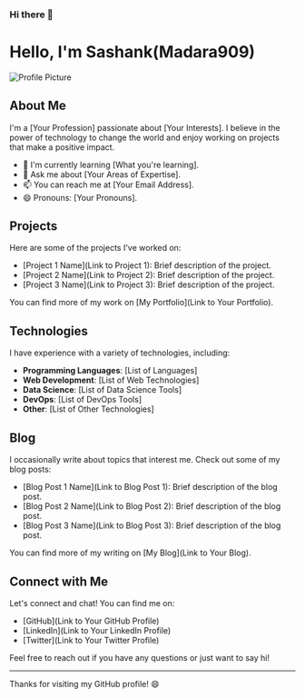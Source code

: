 ### Hi there 👋
# Hello, I'm Sashank(Madara909)

![Profile Picture](URL_to_Your_Profile_Picture)

## About Me

I'm a [Your Profession] passionate about [Your Interests]. I believe in the power of technology to change the world and enjoy working on projects that make a positive impact.

- 🌱 I'm currently learning [What you're learning].
- 💬 Ask me about [Your Areas of Expertise].
- 📫 You can reach me at [Your Email Address].
- 😄 Pronouns: [Your Pronouns].

## Projects

Here are some of the projects I've worked on:

- [Project 1 Name](Link to Project 1): Brief description of the project.
- [Project 2 Name](Link to Project 2): Brief description of the project.
- [Project 3 Name](Link to Project 3): Brief description of the project.

You can find more of my work on [My Portfolio](Link to Your Portfolio).

## Technologies

I have experience with a variety of technologies, including:

- **Programming Languages**: [List of Languages]
- **Web Development**: [List of Web Technologies]
- **Data Science**: [List of Data Science Tools]
- **DevOps**: [List of DevOps Tools]
- **Other**: [List of Other Technologies]

## Blog

I occasionally write about topics that interest me. Check out some of my blog posts:

- [Blog Post 1 Name](Link to Blog Post 1): Brief description of the blog post.
- [Blog Post 2 Name](Link to Blog Post 2): Brief description of the blog post.
- [Blog Post 3 Name](Link to Blog Post 3): Brief description of the blog post.

You can find more of my writing on [My Blog](Link to Your Blog).

## Connect with Me

Let's connect and chat! You can find me on:

- [GitHub](Link to Your GitHub Profile)
- [LinkedIn](Link to Your LinkedIn Profile)
- [Twitter](Link to Your Twitter Profile)

Feel free to reach out if you have any questions or just want to say hi!

---

Thanks for visiting my GitHub profile! 😄
